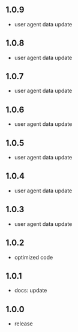 ## 1.0.9

- user agent data update

## 1.0.8

- user agent data update

## 1.0.7

- user agent data update

## 1.0.6

- user agent data update

## 1.0.5

- user agent data update

## 1.0.4

- user agent data update

## 1.0.3

- user agent data update

## 1.0.2

- optimized code

## 1.0.1

- docs: update

## 1.0.0

- release
